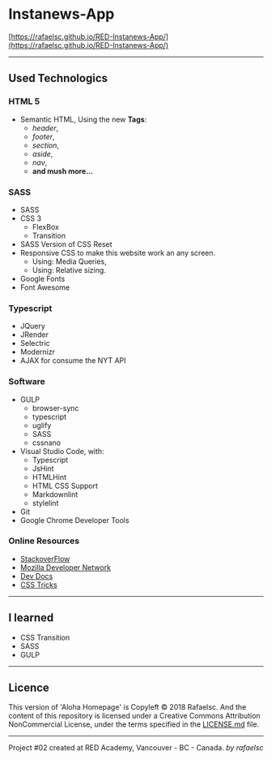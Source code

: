 # Instanews-App

[https://rafaelsc.github.io/RED-Instanews-App/](https://rafaelsc.github.io/RED-Instanews-App/)

-----------------------------------------------

## Used Technologics

### HTML 5

* Semantic HTML, Using the new **Tags**:
  * _header_,
  * _footer_,
  * _section_,
  * _aside_,
  * _nav_,
  * **and mush more...**

### SASS

* SASS
* CSS 3
  * FlexBox
  * Transition
* SASS Version of CSS Reset
* Responsive CSS to make this website work an any screen.
  * Using: Media Queries,
  * Using: Relative sizing.
* Google Fonts
* Font Awesome

### Typescript

* JQuery
* JRender
* Selectric
* Modernizr
* AJAX for consume the NYT API

### Software

* GULP
  * browser-sync
  * typescript
  * uglify
  * SASS
  * cssnano
* Visual Studio Code, with:
  * Typescript
  * JsHint
  * HTMLHint
  * HTML CSS Support
  * Markdownlint
  * stylelint
* Git
* Google Chrome Developer Tools

### Online Resources

* [StackoverFlow](https://stackoverflow.com/)
* [Mozilla Developer Network](https://developer.mozilla.org/)
* [Dev Docs](http://devdocs.io/)
* [CSS Tricks](http://css-tricks.com)

-----------------------------------------------

## I learned

* CSS Transition
* SASS
* GULP

-----------------------------------------------
## Licence

This version of 'Aloha Homepage' is Copyleft © 2018 Rafaelsc. And the content of this repository is licensed under a Creative Commons Attribution NonCommercial License, under the terms specified in the [LICENSE.md](LICENSE.md) file.

-----------------------------------------------

Project #02 created at RED Academy, Vancouver - BC - Canada.
_by rafaelsc_
